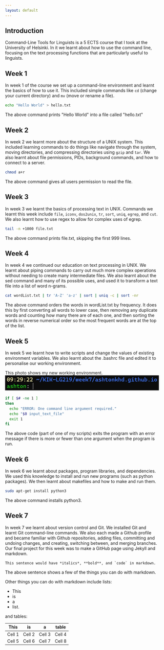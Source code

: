 ```yaml
---
layout: default
---
```


## Introduction

Command-Line Tools for Linguists is a 5 ECTS course that I took at the University of Helsinki. In it we learnt about how to use the command line, focusing on the text processing functions that are particularly useful to linguists.

## Week 1

In week 1 of the course we set up a command-line environment and learnt the basics of how to use it. This included simple commands like `cd` (change your current directory) and `mv` (move or rename a file).

```bash
echo "Hello World" > hello.txt
```

The above command prints "Hello World" into a file called "hello.txt"


## Week 2

In week 2 we learnt more about the structure of a UNIX system. This included learning commands to do things like navigate through the system, moving directories, and compressing directories using `gzip` and `tar`. We also learnt about file permissions, PIDs, background commands, and how to connect to a server.

```bash
chmod a+r
```

The above command gives all users permission to read the file.

## Week 3

In week 3 we learnt the basics of processing text in UNIX. Commands we learnt this week include `file`, `iconv`, `dos2unix`, `tr`, `sort`, `uniq`, `egrep`, and `cut`. We also learnt how to use regex to allow for complex uses of egrep.

```bash
tail -n +1000 file.txt
```

The above command prints file.txt, skipping the first 999 lines.

## Week 4

In week 4 we continued our education on text processing in UNIX. We learnt about piping commands to carry out much more complex operations without needing to create many intermediate files. We also learnt about the sed command and many of its possible uses, and used it to transform a text file into a list of word n-grams.

```bash
cat wordList.txt | tr 'A-Z' 'a-z' | sort | uniq -c | sort -nr
```

The above command orders the words in wordList.txt by frequency. It does this by first converting all words to lower case, then removing any duplicate words and counting how many there are of each one, and then sorting the words in reverse numerical order so the most frequent words are at the top of the list.

## Week 5

In week 5 we learnt how to write scripts and change the values of existing environment variables. We also learnt about the .bashrc file and edited it to personalise our working environment.

This photo shows my new working environment. <img src="assets/images/ubuntuScreenshot.jpg" alt="Photo"/>

```bash
if [ $# -ne 1 ]
then
  echo "ERROR: One command line argument required."
  echo "$0 input_text_file"
  exit 1
fi
```

The above code (part of one of my scripts) exits the program with an error message if there is more or fewer than one argument when the program is run.

## Week 6

In week 6 we learnt about packages, program libraries, and dependencies. We used this knowledge to install and run new programs (such as python packages). We then learnt about makefiles and how to make and run them.

```bash
sudo apt-get install python3
```

The above command installs python3.

## Week 7

In week 7 we learnt about version control and Git. We installed Git and learnt Git command-line commands. We also each made a Github profile and became familiar with Github repositories, adding files, committing and undoing changes, and creating, switching between, and merging branches. Our final project for this week was to make a GitHub page using Jekyll and markdown.

```
This sentence would have *italics*, **bold**, and `code` in markdown.
```

The above sentence shows a few of the things you can do with markdown.

Other things you can do with markdown include lists:
* This
* is
* a
* list.

and tables:

This | is | a | table 
--- | --- | --- | --- 
Cell 1 | Cell 2 | Cell 3 | Cell 4 
Cell 5 | Cell 6 | Cell 7 | Cell 8 
